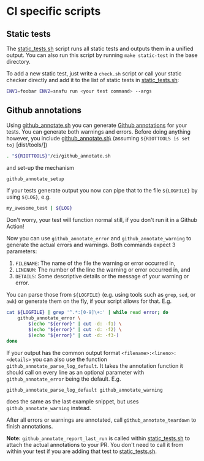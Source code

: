 CI specific scripts
===================

Static tests
------------

The [static_tests.sh] script runs all static tests and outputs them in a unified
output. You can also run this script by running `make static-test` in the base
directory.

To add a new static test, just write a `check.sh` script or call your static
checker directly and add it to the list of static tests in [static_tests.sh]:

```sh
ENV1=foobar ENV2=snafu run <your test command> --args
```

Github annotations
------------------
Using [github_annotate.sh] you can generate [Github annotations] for your
tests. You can generate both warnings and errors. Before doing anything however,
you include [github_annotate.sh]\ (assuming `${RIOTTOOLS is set to}` [dist/tools/])

```sh
. "${RIOTTOOLS}"/ci/github_annotate.sh
```

and set-up the mechanism

```sh
github_annotate_setup
```

If your tests generate output you now can pipe that to the file `${LOGFILE}` by
using `${LOG}`, e.g.

```sh
my_awesome_test | ${LOG}
```

Don't worry, your test will function normal still, if you don't run it in a
Github Action!

Now you can use `github_annotate_error` and `github_annotate_warning` to
generate the actual errors and warnings. Both commands expect 3 parameters:
1. `FILENAME`: The name of the file the warning or error occurred in,
2. `LINENUM`: The number of the line the warning or error occurred in, and
3. `DETAILS`: Some descriptive details or the message of your warning or error.

You can parse those from `${LOGFILE}` (e.g. using tools such as `grep`, `sed`,
or `awk`) or generate them on the fly, if your script allows for that. E.g.

```sh
cat ${LOGFILE} | grep '^.*:[0-9]\+:' | while read error; do
    github_annotate_error \
        $(echo "${error}" | cut -d: -f1) \
        $(echo "${error}" | cut -d: -f2) \
        $(echo "${error}" | cut -d: -f3-)
done
```

If your output has the common output format `<filename>:<lineno>:<details>` you
can also use the function `github_annotate_parse_log_default`. It takes the
annotation function it should call on every line as an optional parameter with
`github_annotate_error` being the default. E.g.

```sh
github_annotate_parse_log_default github_annotate_warning
```

does the same as the last example snippet, but uses `github_annotate_warning`
instead.

After all errors or warnings are annotated, call `github_annotate_teardown` to
finish annotations.

**Note:** `github_annotate_report_last_run` is called within [static_tests.sh]
to attach the actual annotations to your PR. You don't need to call it from
within your test if you are adding that test to [static_tests.sh].

[static_tests.sh]: ./static_tests.sh
[Github annotations]: https://github.blog/2018-12-14-introducing-check-runs-and-annotations/
[github_annotate.sh]: ./github_annotate.sh
[dist/tools]: ../
